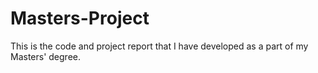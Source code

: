 # Masters-Project
This is the code and project report that I have developed as a part of my Masters' degree.

